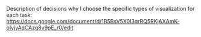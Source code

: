 
Description of decisions why I choose the specific types of visualization for each task:
https://docs.google.com/document/d/1B5BsV5X0I3qrRQ5RKjAXAmK-oIyjyAqCAzg8v9pE_r0/edit
